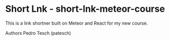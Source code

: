 # Short Lnk - short-lnk-meteor-course

This is a link shortner built on Meteor and React for my new course.

Authors
Pedro Tesch (patesch)
